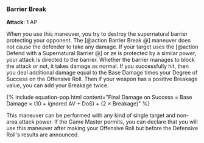 ### Barrier Break
**Attack**: 1 AP

When you use this maneuver, you try to destroy the supernatural barrier protecting your opponent. The [@action Barrier Break @] maneuver does not cause the defender to take any damage. If your target uses the [@action Defend with a Supernatural Barrier @] or ze is protected by a similar power, your attack is directed to the barrier. Whether the barrier manages to block the attack or not, it takes damage as normal. If you successfully hit, then you deal additional damage equal to the Base Damage times your Degree of Success on the Offensive Roll. Then if your weapon has a positive Breakage value, you can add your Breakage twice.

{% include equation-pop.html content="Final Damage on Success = Base Damage × (10 + ignored AV + DoS) + (2 × Breakage)" %}

This maneuver can be performed with any kind of single target and non-area attack power. If the Game Master permits, you can declare that you will use this maneuver after making your Offensive Roll but before the Defensive Roll's results are announced.
